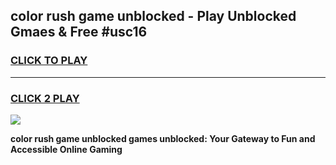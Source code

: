 
## color rush game unblocked - Play Unblocked Gmaes & Free #usc16
<h3>
<a href="https://premium.freeplayer.one?title=color_rush_game_unblocked&ref=01M">CLICK TO PLAY</a></h3>
<hr>

<h3>
<a href="https://premium.freeplayer.one?title=color_rush_game_unblocked&ref=01M">CLICK 2 PLAY</a>
  
</h3>

<a href="https://premium.freeplayer.one?title=color_rush_game_unblocked&ref=01M"><img src="https://clearcache.store/games.png"></a>


**color rush game unblocked games unblocked: Your Gateway to Fun and Accessible Online Gaming**
